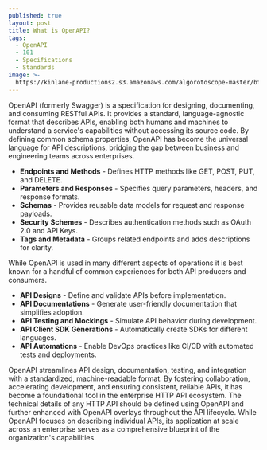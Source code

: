 ```yaml
---
published: true
layout: post
title: What is OpenAPI?
tags:
  - OpenAPI
  - 101
  - Specifications
  - Standards
image: >-
  https://kinlane-productions2.s3.amazonaws.com/algorotoscope-master/bf-skinner-docks-water-front-ships-containers.jpg
---
```

OpenAPI (formerly Swagger) is a specification for designing, documenting, and consuming RESTful APIs. It provides a standard, language-agnostic format that describes APIs, enabling both humans and machines to understand a service's capabilities without accessing its source code. By defining common schema properties, OpenAPI has become the universal language for API descriptions, bridging the gap between business and engineering teams across enterprises.

- **Endpoints and Methods** - Defines HTTP methods like GET, POST, PUT, and DELETE.
- **Parameters and Responses** - Specifies query parameters, headers, and response formats.
- **Schemas** - Provides reusable data models for request and response payloads.
- **Security Schemes** - Describes authentication methods such as OAuth 2.0 and API Keys.
- **Tags and Metadata** - Groups related endpoints and adds descriptions for clarity.

While OpenAPI is used in many different aspects of operations it is best known for a handful of common experiences for both API producers and consumers.

- **API Designs** - Define and validate APIs before implementation.
- **API Documentations** - Generate user-friendly documentation that simplifies adoption.
- **API Testing and Mockings** - Simulate API behavior during development.
- **API Client SDK Generations** - Automatically create SDKs for different languages.
- **API Automations** - Enable DevOps practices like CI/CD with automated tests and deployments.

OpenAPI streamlines API design, documentation, testing, and integration with a standardized, machine-readable format. By fostering collaboration, accelerating development, and ensuring consistent, reliable APIs, it has become a foundational tool in the enterprise HTTP API ecosystem. The technical details of any HTTP API should be defined using OpenAPI and further enhanced with OpenAPI overlays throughout the API lifecycle. While OpenAPI focuses on describing individual APIs, its application at scale across an enterprise serves as a comprehensive blueprint of the organization's capabilities.
